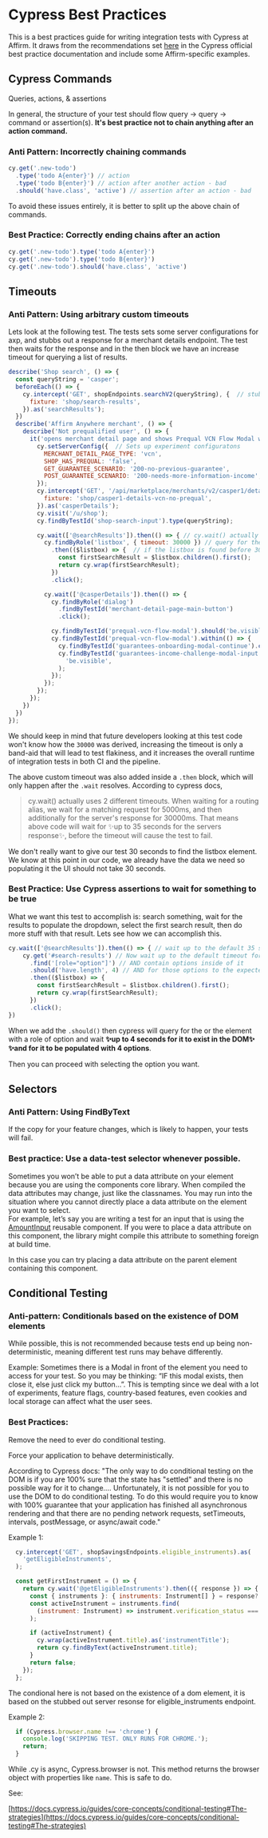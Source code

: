 # Cypress Best Practices

This is a best practices guide for writing integration tests with Cypress at Affirm. It draws from the recommendations set [here](https://docs.cypress.io/guides/references/best-practices/) in the Cypress official best practice documentation and include some Affirm-specific examples. 

## Cypress Commands 

Queries, actions, & assertions 

In general, the structure of your test should flow query -> query -> command or assertion(s). **It's best practice not to chain anything after an action command.**

### Anti Pattern: Incorrectly chaining commands
```js
cy.get('.new-todo')
  .type('todo A{enter}') // action
  .type('todo B{enter}') // action after another action - bad
  .should('have.class', 'active') // assertion after an action - bad
```
To avoid these issues entirely, it is better to split up the above chain of commands.

### Best Practice: Correctly ending chains after an action
```js
cy.get('.new-todo').type('todo A{enter}')
cy.get('.new-todo').type('todo B{enter}')
cy.get('.new-todo').should('have.class', 'active')
```

## Timeouts


### Anti Pattern: Using arbitrary custom timeouts

Lets look at the following test. The tests sets some server configurations for axp, and stubbs out a response for a merchant details endpoint. The test then waits for the response and in the then block we have an increase timeout for querying a list of results. 

```js
describe('Shop search', () => {
  const queryString = 'casper';
  beforeEach(() => {
    cy.intercept('GET', shopEndpoints.searchV2(queryString), {  // stub out search results
      fixture: 'shop/search-results',
    }).as('searchResults');
  })
  describe('Affirm Anywhere merchant', () => {
    describe('Not prequalified user', () => {
      it('opens merchant detail page and shows Prequal VCN Flow Modal without prequal amount', () => {
        cy.setServerConfig({  // Sets up experiment configuratons
          MERCHANT_DETAIL_PAGE_TYPE: 'vcn',
          SHOP_HAS_PREQUAL: 'false',
          GET_GUARANTEE_SCENARIO: '200-no-previous-guarantee',
          POST_GUARANTEE_SCENARIO: '200-needs-more-information-income',
        }); 
        cy.intercept('GET', '/api/marketplace/merchants/v2/casper1/details', {  // stub out merchant details
          fixture: 'shop/casper1-details-vcn-no-prequal',
        }).as('casperDetails');
        cy.visit('/u/shop');
        cy.findByTestId('shop-search-input').type(queryString);

        cy.wait(['@searchResults']).then(() => { // cy.wait() actually uses 2 different timeouts. When waiting for a routing alias, we wait for a matching request for 5000ms, and then additionally for the server's response for 30000ms
          cy.findByRole('listbox', { timeout: 30000 }) // query for the element with a role of `listbox` and wait ✨up to 30 seconds for it to exist in the DOM✨
            .then(($listbox) => {  // if the listbox is found before 30 seconds is up, we go into this block
              const firstSearchResult = $listbox.children().first();
              return cy.wrap(firstSearchResult);
            })
            .click();

          cy.wait(['@casperDetails']).then(() => {
            cy.findByRole('dialog')
              .findByTestId('merchant-detail-page-main-button')
              .click();

            cy.findByTestId('prequal-vcn-flow-modal').should('be.visible');
            cy.findByTestId('prequal-vcn-flow-modal').within(() => {
              cy.findByTestId('guarantees-onboarding-modal-continue').click();
              cy.findByTestId('guarantees-income-challenge-modal-input').should(
                'be.visible',
              );
            });
          });
        });
      });
    })
  })
});
```
We should keep in mind that future developers looking at this test code won't know how the `30000` was derived, increasing the timeout is only a band-aid that will lead to test flakiness, and it increases the overall runtime of integration tests in both CI and the pipeline.

The above custom timeout was also added inside a `.then` block, which will only happen after the `.wait` resolves. According to cypress docs, 
> cy.wait() actually uses 2 different timeouts. When waiting for a routing alias, we wait for a matching request for 5000ms, and then additionally for the server's response for 30000ms. That means above code will wait for ✨up to 35 seconds for the servers response✨, before the timeout will cause the test to fail. 

We don't really want to give our test 30 seconds to find the listbox element. We know at this point in our code, we already have the data we need so populating it the UI should not take 30 seconds. 

### Best Practice: Use Cypress assertions to wait for something to be true

What we want this test to accomplish is: search something, wait for the results to populate the dropdown, select the first search result, then do more stuff with that result. Lets see how we can accomplish this.

```js
cy.wait(['@searchResults']).then(() => { // wait up to the default 35 seconds to get results and then continue with our test
    cy.get('#search-results') // Now wait up to the default timeout for the dropdown to exist
      .find('[role="option"]') // AND contain options inside of it 
      .should('have.length', 4) // AND for those options to the expected length of the our stubbed response
      .then(($listbox) => {
        const firstSearchResult = $listbox.children().first();
        return cy.wrap(firstSearchResult);
      })
      .click();
})
```
When we add the `.should()` then cypress will query for the or the element with a role of option and wait **✨up to 4 seconds for it to exist in the DOM✨** **✨and for it to be populated with 4 options**. 

Then you can proceed with selecting the option you want. 

## Selectors


### Anti Pattern: Using FindByText 

If the copy for your feature changes, which is likely to happen, your tests will fail. 

### Best practice: Use a data-test selector whenever possible. 

Sometimes you won’t be able to put a data attribute on your element because you are using the components core library. When compiled the data attributes may change, just like the classnames. You may run into the situation where you cannot directly place a data attribute on the element you want to select.  
For example, let’s say you are writing a test for an input that is using the [AmountInput](https://storybook.affirm-dev.com/components-core/6.9.0/?path=/docs/components-forms-generic-numbers-amountinput--amount-input) reusable component. 
If you were to place a data attribute on this component, the library might compile this attribute to something foreign at build time. 

In this case you can try placing a data attribute on the parent element containing this component. 


## Conditional Testing


### Anti-pattern: Conditionals based on the existence of DOM elements

While possible, this is not recommended because tests end up being non-deterministic, meaning different test runs may behave differently.  

Example: Sometimes there is a Modal in front of the element you need to access for your test. So you may be thinking: “IF this modal exists, then close it, else just click my button…”. This is tempting since we deal with a lot of experiments, feature flags, country-based features, even cookies and local storage can affect what the user sees. 


### Best Practices: 

Remove the need to ever do conditional testing.

Force your application to behave deterministically.

According to Cypress docs: "The only way to do conditional testing on the DOM is if you are 100% sure that the state has "settled" and there is no possible way for it to change.... Unfortunately, it is not possible for you to use the DOM to do conditional testing. To do this would require you to know with 100% guarantee that your application has finished all asynchronous rendering and that there are no pending network requests, setTimeouts, intervals, postMessage, or async/await code."

Example 1: 
```js
  cy.intercept('GET', shopSavingsEndpoints.eligible_instruments).as(
    'getEligibleInstruments',
  );

  const getFirstInstrument = () => {
    return cy.wait('@getEligibleInstruments').then(({ response }) => {
      const { instruments }: { instruments: Instrument[] } = response?.body;
      const activeInstrument = instruments.find(
        (instrument: Instrument) => instrument.verification_status === 'active',
      );

      if (activeInstrument) {
        cy.wrap(activeInstrument.title).as('instrumentTitle');
        return cy.findByText(activeInstrument.title);
      }
      return false;
    });
  };
```
  
The condional here is not based on the existence of a dom element, it is based on the stubbed out server resonse for eligible_instruments endpoint.


Example 2:
```js
  if (Cypress.browser.name !== 'chrome') {
    console.log('SKIPPING TEST. ONLY RUNS FOR CHROME.');
    return;
  }
```

While .cy is async, Cypress.browser is not. This method returns the browser object with properties like `name`. This is safe to do. 

See:

[https://docs.cypress.io/guides/core-concepts/conditional-testing#The-strategies](https://docs.cypress.io/guides/core-concepts/conditional-testing#The-strategies) 
